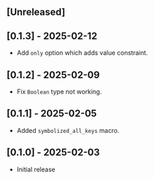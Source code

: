## [Unreleased]

## [0.1.3] - 2025-02-12

- Add `only` option which adds value constraint.

## [0.1.2] - 2025-02-09

- Fix `Boolean` type not working.

## [0.1.1] - 2025-02-05

- Added `symbolized_all_keys` macro.

## [0.1.0] - 2025-02-03

- Initial release

